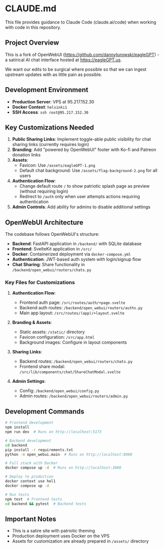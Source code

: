 # CLAUDE.md

This file provides guidance to Claude Code (claude.ai/code) when working with code in this repository.

## Project Overview

This is a fork of OpenWebUI (https://github.com/dannyturowski/eagleGPT) - a satirical AI chat interface hosted at https://eagleGPT.us.

We want our edits to be surgical where possible so that we can ingest upstream updates with as little pain as possible.

## Development Environment

- **Production Server**: VPS at 95.217.152.30
- **Docker Context**: `helsinki1`
- **SSH Access**: `ssh root@95.217.152.30`

## Key Customizations Needed

1. **Public Sharing Links**: Implement toggle-able public visibility for chat sharing links (currently requires login)
2. **Branding**: Add "powered by OpenWebUI" footer with Ko-fi and Patreon donation links
3. **Assets**:
   - Favicon: Use `/assets/eagleGPT-1.png`
   - Default chat background: Use `/assets/flag-background-2.png` for all users
4. **Authentication Flow**: 
   - Change default route `/` to show patriotic splash page as preview (without requiring login)
   - Redirect to `/auth` only when user attempts actions requiring authentication
5. **Admin Controls**: Add ability for admins to disable additional settings

## OpenWebUI Architecture

The codebase follows OpenWebUI's structure:
- **Backend**: FastAPI application in `/backend/` with SQLite database
- **Frontend**: SvelteKit application in `/src/` 
- **Docker**: Containerized deployment via `docker-compose.yml`
- **Authentication**: JWT-based auth system with login/signup flow
- **Chat Sharing**: Share functionality in `/backend/open_webui/routers/chats.py`

### Key Files for Customizations

1. **Authentication Flow**:
   - Frontend auth page: `/src/routes/auth/+page.svelte`
   - Backend auth routes: `/backend/open_webui/routers/auths.py`
   - Main app layout: `/src/routes/(app)/+layout.svelte`

2. **Branding & Assets**:
   - Static assets: `/static/` directory
   - Favicon configuration: `/src/app.html`
   - Background images: Configure in layout components

3. **Sharing Links**:
   - Backend routes: `/backend/open_webui/routers/chats.py`
   - Frontend share modal: `/src/lib/components/chat/ShareChatModal.svelte`

4. **Admin Settings**:
   - Config: `/backend/open_webui/config.py`
   - Admin routes: `/backend/open_webui/routers/admin.py`

## Development Commands

```bash
# Frontend development
npm install
npm run dev  # Runs on http://localhost:5173

# Backend development  
cd backend
pip install -r requirements.txt
python -m open_webui.main  # Runs on http://localhost:8080

# Full stack with Docker
docker compose up -d  # Runs on http://localhost:3000

# Deploy to production
docker context use hel1
docker compose up -d

# Run tests
npm test  # Frontend tests
cd backend && pytest  # Backend tests
```

## Important Notes

- This is a satire site with patriotic theming
- Production deployment uses Docker on the VPS
- Assets for customization are already prepared in `/assets/` directory